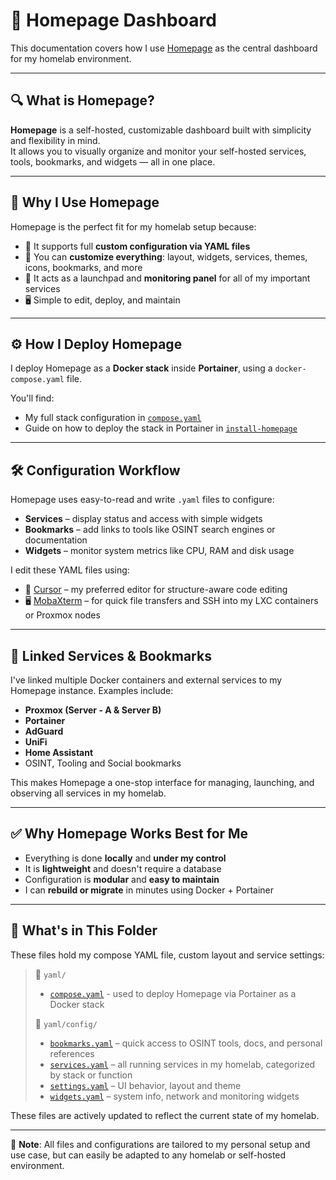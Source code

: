 # 🧭 Homepage Dashboard

This documentation covers how I use [Homepage](https://github.com/gethomepage/homepage) as the central dashboard for my homelab environment.

---

## 🔍 What is Homepage?

**Homepage** is a self-hosted, customizable dashboard built with simplicity and flexibility in mind.  
It allows you to visually organize and monitor your self-hosted services, tools, bookmarks, and widgets — all in one place.

---

## 🧠 Why I Use Homepage

Homepage is the perfect fit for my homelab setup because:
- 🧩 It supports full **custom configuration via YAML files**
- 🔧 You can **customize everything**: layout, widgets, services, themes, icons, bookmarks, and more
- 🚀 It acts as a launchpad and **monitoring panel** for all of my important services
- 🖥️ Simple to edit, deploy, and maintain

---

## ⚙️ How I Deploy Homepage

I deploy Homepage as a **Docker stack** inside **Portainer**, using a `docker-compose.yaml` file.

You'll find:
- My full stack configuration in [`compose.yaml`](./yaml/compose.yaml)
- Guide on how to deploy the stack in Portainer in [`install-homepage`](./install-homepage.md)

---

## 🛠️ Configuration Workflow

Homepage uses easy-to-read and write `.yaml` files to configure:
- **Services** – display status and access with simple widgets
- **Bookmarks** – add links to tools like OSINT search engines or documentation
- **Widgets** – monitor system metrics like CPU, RAM and disk usage

I edit these YAML files using:
- 🧠 [Cursor](https://cursor.sh/) – my preferred editor for structure-aware code editing
- 🖥️ [MobaXterm](https://mobaxterm.mobatek.net/) – for quick file transfers and SSH into my LXC containers or Proxmox nodes

---

## 🔗 Linked Services & Bookmarks

I've linked multiple Docker containers and external services to my Homepage instance. Examples include:
- **Proxmox (Server - A & Server B)**
- **Portainer**
- **AdGuard**
- **UniFi**
- **Home Assistant**
- OSINT, Tooling and Social bookmarks 

This makes Homepage a one-stop interface for managing, launching, and observing all services in my homelab.

---

## ✅ Why Homepage Works Best for Me

- Everything is done **locally** and **under my control**
- It is **lightweight** and doesn't require a database
- Configuration is **modular** and **easy to maintain**
- I can **rebuild or migrate** in minutes using Docker + Portainer

---

## 📁 What's in This Folder

These files hold my compose YAML file, custom layout and service settings:

> 📁 `yaml/`
> - [`compose.yaml`](./yaml/compose.yaml) - used to deploy Homepage via Portainer as a Docker stack
>
> 📁 `yaml/config/`
> - [`bookmarks.yaml`](./yaml/config/bookmarks.yaml) – quick access to OSINT tools, docs, and personal references  
> - [`services.yaml`](./yaml/config/services.yaml) – all running services in my homelab, categorized by stack or function  
> - [`settings.yaml`](./yaml/config/settings.yaml) – UI behavior, layout and theme  
> - [`widgets.yaml`](./yaml/config/widgets.yaml) – system info, network and monitoring widgets

These files are actively updated to reflect the current state of my homelab.

---

📌 **Note**: All files and configurations are tailored to my personal setup and use case, but can easily be adapted to any homelab or self-hosted environment.
